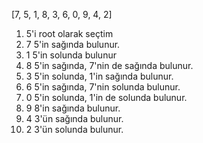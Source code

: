 [7, 5, 1, 8, 3, 6, 0, 9, 4, 2] 

1) 5'i root olarak seçtim
2) 7 5'in sağında bulunur.
3) 1 5'in solunda bulunur
4) 8 5'in sağında, 7'nin de sağında bulunur.
5) 3 5'in solunda, 1'in sağında bulunur.
6) 6 5'in sağında, 7'nin solunda bulunur.
7) 0 5'in solunda, 1'in de solunda bulunur.
8) 9 8'in sağında bulunur.
9) 4 3'ün sağında bulunur.
10) 2 3'ün solunda bulunur.